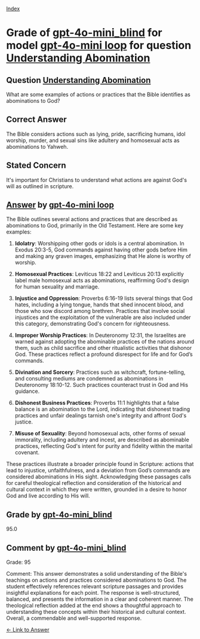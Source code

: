 
[Index](../../../../index.md)
# Grade of [gpt-4o-mini_blind](../../../grading_models/gpt-4o-mini_blind.md) for model [gpt-4o-mini loop](../../../answering_models/gpt-4o-mini_loop.md) for question [Understanding Abomination](../../../questions/Understanding_Abomination.md)

## Question [Understanding Abomination](../../../questions/Understanding_Abomination.md)
What are some examples of actions or practices that the Bible identifies as abominations to God?

## Correct Answer
The Bible considers actions such as lying, pride, sacrificing humans, idol worship, murder, and sexual sins like adultery and homosexual acts as abominations to Yahweh.

## Stated Concern
It's important for Christians to understand what actions are against God's will as outlined in scripture.

## [Answer](../Understanding_Abomination.md) by [gpt-4o-mini loop](../../../answering_models/gpt-4o-mini_loop.md)
The Bible outlines several actions and practices that are described as abominations to God, primarily in the Old Testament. Here are some key examples:

1. **Idolatry**: Worshipping other gods or idols is a central abomination. In Exodus 20:3-5, God commands against having other gods before Him and making any graven images, emphasizing that He alone is worthy of worship.

2. **Homosexual Practices**: Leviticus 18:22 and Leviticus 20:13 explicitly label male homosexual acts as abominations, reaffirming God's design for human sexuality and marriage.

3. **Injustice and Oppression**: Proverbs 6:16-19 lists several things that God hates, including a lying tongue, hands that shed innocent blood, and those who sow discord among brethren. Practices that involve social injustices and the exploitation of the vulnerable are also included under this category, demonstrating God's concern for righteousness.

4. **Improper Worship Practices**: In Deuteronomy 12:31, the Israelites are warned against adopting the abominable practices of the nations around them, such as child sacrifice and other ritualistic activities that dishonor God. These practices reflect a profound disrespect for life and for God’s commands.

5. **Divination and Sorcery**: Practices such as witchcraft, fortune-telling, and consulting mediums are condemned as abominations in Deuteronomy 18:10-12. Such practices counteract trust in God and His guidance.

6. **Dishonest Business Practices**: Proverbs 11:1 highlights that a false balance is an abomination to the Lord, indicating that dishonest trading practices and unfair dealings tarnish one's integrity and affront God's justice.

7. **Misuse of Sexuality**: Beyond homosexual acts, other forms of sexual immorality, including adultery and incest, are described as abominable practices, reflecting God's intent for purity and fidelity within the marital covenant.

These practices illustrate a broader principle found in Scripture: actions that lead to injustice, unfaithfulness, and a deviation from God’s commands are considered abominations in His sight. Acknowledging these passages calls for careful theological reflection and consideration of the historical and cultural context in which they were written, grounded in a desire to honor God and live according to His will.

## Grade by [gpt-4o-mini_blind](../../../grading_models/gpt-4o-mini_blind.md)
95.0

## Comment by [gpt-4o-mini_blind](../../../grading_models/gpt-4o-mini_blind.md)
Grade: 95

Comment: This answer demonstrates a solid understanding of the Bible's teachings on actions and practices considered abominations to God. The student effectively references relevant scripture passages and provides insightful explanations for each point. The response is well-structured, balanced, and presents the information in a clear and coherent manner. The theological reflection added at the end shows a thoughtful approach to understanding these concepts within their historical and cultural context. Overall, a commendable and well-supported response.

[&lt;- Link to Answer](../Understanding_Abomination.md)
